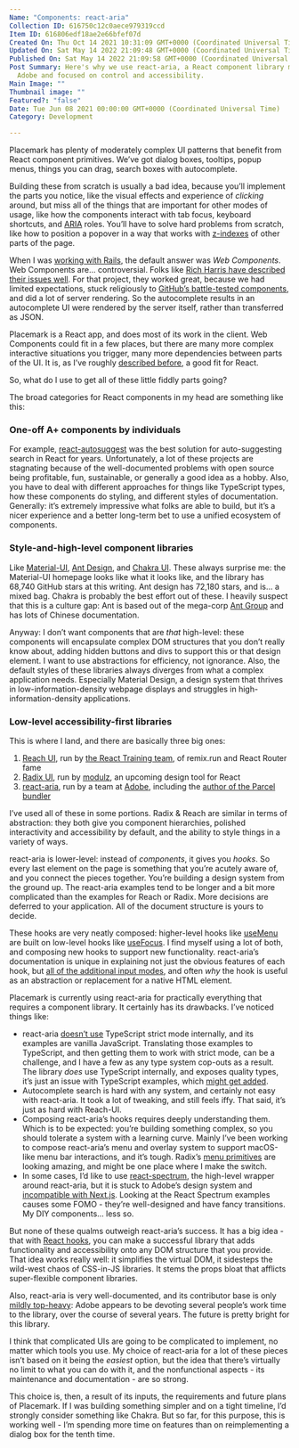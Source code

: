 ```yaml
---
Name: "Components: react-aria"
Collection ID: 616750c12c0aece979319ccd
Item ID: 616806edf18ae2e66bfef07d
Created On: Thu Oct 14 2021 10:31:09 GMT+0000 (Coordinated Universal Time)
Updated On: Sat May 14 2022 21:09:48 GMT+0000 (Coordinated Universal Time)
Published On: Sat May 14 2022 21:09:58 GMT+0000 (Coordinated Universal Time)
Post Summary: Here's why we use react-aria, a React component library made by
  Adobe and focused on control and accessibility.
Main Image: ""
Thumbnail image: ""
Featured?: "false"
Date: Tue Jun 08 2021 00:00:00 GMT+0000 (Coordinated Universal Time)
Category: Development

---
```


Placemark has plenty of moderately complex UI patterns that benefit from React component primitives. We’ve got dialog boxes, tooltips, popup menus, things you can drag, search boxes with autocomplete.

Building these from scratch is usually a bad idea, because you’ll implement the parts you notice, like the visual effects and experience of *clicking* around, but miss all of the things that are important for other modes of usage, like how the components interact with tab focus, keyboard shortcuts, and [ARIA](https://developer.mozilla.org/en-US/docs/Web/Accessibility/ARIA) roles. You’ll have to solve hard problems from scratch, like how to position a popover in a way that works with [z-indexes](https://developer.mozilla.org/en-US/docs/Web/CSS/z-index) of other parts of the page.

When I was [working with Rails](https://macwright.com/2021/02/18/a-year-of-rails.html), the default answer was *Web Components*. Web Components are… controversial. Folks like [Rich Harris have described their issues well](https://dev.to/richharris/why-i-don-t-use-web-components-2cia). For that project, they worked great, because we had limited expectations, stuck religiously to [GitHub’s battle-tested components](https://github.com/github/github-elements), and did a lot of server rendering. So the autocomplete results in an autocomplete UI were rendered by the server itself, rather than transferred as JSON.

Placemark is a React app, and does most of its work in the client. Web Components could fit in a few places, but there are many more complex interactive situations you trigger, many more dependencies between parts of the UI. It is, as I’ve roughly [described before](https://blog.placemark.io/2021/05/10/blitz.html), a good fit for React.

So, what do I use to get all of these little fiddly parts going?

The broad categories for React components in my head are something like this:

### One-off A+ components by individuals

For example, [react-autosuggest](https://github.com/moroshko/react-autosuggest) was the best solution for auto-suggesting search in React for years. Unfortunately, a lot of these projects are stagnating because of the well-documented problems with open source being profitable, fun, sustainable, or generally a good idea as a hobby. Also, you have to deal with different approaches for things like TypeScript types, how these components do styling, and different styles of documentation. Generally: it’s extremely impressive what folks are able to build, but it’s a nicer experience and a better long-term bet to use a unified ecosystem of components.

### Style-and-high-level component libraries

Like [Material-UI](https://material-ui.com/), [Ant Design](https://ant.design/docs/react/introduce), and [Chakra UI](https://chakra-ui.com/). These always surprise me: the Material-UI homepage looks like what it looks like, and the library has 68,740 GitHub stars at this writing. Ant design has 72,180 stars, and is… a mixed bag. Chakra is probably the best effort out of these. I heavily suspect that this is a culture gap: Ant is based out of the mega-corp [Ant Group](https://en.wikipedia.org/wiki/Ant_Group) and has lots of Chinese documentation.

Anyway: I don’t want components that are *that* high-level: these components will encapsulate complex DOM structures that you don’t really know about, adding hidden buttons and divs to support this or that design element. I want to use abstractions for efficiency, not ignorance. Also, the default styles of these libraries always diverges from what a complex application needs. Especially Material Design, a design system that thrives in low-information-density webpage displays and struggles in high-information-density applications.

### Low-level accessibility-first libraries

This is where I land, and there are basically three big ones:

1. [Reach UI](https://reach.tech/), run by [the React Training team](https://reacttraining.com/team/), of remix.run and React Router fame
2. [Radix UI](https://radix-ui.com/primitives/docs/overview/introduction), run by [modulz](https://www.modulz.app/), an upcoming design tool for React
3. [react-aria](https://react-spectrum.adobe.com/react-aria/index.html), run by a team at [Adobe](https://www.adobe.com/), including the [author of the Parcel bundler](https://github.com/devongovett)

I’ve used all of these in some portions. Radix & Reach are similar in terms of abstraction: they both give you component hierarchies, polished interactivity and accessibility by default, and the ability to style things in a variety of ways.

react-aria is lower-level: instead of *components*, it gives you *hooks*. So every last element on the page is something that you’re acutely aware of, and you connect the pieces together. You’re building a design system from the ground up. The react-aria examples tend to be longer and a bit more complicated than the examples for Reach or Radix. More decisions are deferred to your application. All of the document structure is yours to decide.

These hooks are very neatly composed: higher-level hooks like [useMenu](https://react-spectrum.adobe.com/react-aria/useMenu.html) are built on low-level hooks like [useFocus](https://react-spectrum.adobe.com/react-aria/useFocus.html). I find myself using a lot of both, and composing new hooks to support new functionality. react-aria’s documentation is unique in explaining not just the obvious features of each hook, but [all of the additional input modes](https://react-spectrum.adobe.com/react-aria/useButton.html#features), and often *why* the hook is useful as an abstraction or replacement for a native HTML element.

Placemark is currently using react-aria for practically everything that requires a component library. It certainly has its drawbacks. I’ve noticed things like:

* react-aria [doesn’t use](https://github.com/adobe/react-spectrum/issues/1890) TypeScript strict mode internally, and its examples are vanilla JavaScript. Translating those examples to TypeScript, and then getting them to work with strict mode, can be a challenge, and I have a few as any type system cop-outs as a result. The library *does* use TypeScript internally, and exposes quality types, it’s just an issue with TypeScript examples, which [might get added](https://github.com/adobe/react-spectrum/issues/865).
* Autocomplete search is hard with any system, and certainly not easy with react-aria. It took a lot of tweaking, and still feels iffy. That said, it’s just as hard with Reach-UI.
* Composing react-aria’s hooks requires deeply understanding them. Which is to be expected: you’re building something complex, so you should tolerate a system with a learning curve. Mainly I’ve been working to compose react-aria’s menu and overlay system to support macOS-like menu bar interactions, and it’s tough. Radix’s [menu primitives](https://twitter.com/jjenzz/status/1400914232481390596) are looking amazing, and might be one place where I make the switch.
* In some cases, I’d like to use [react-spectrum](https://react-spectrum.adobe.com/), the high-level wrapper around react-aria, but it is stuck to Adobe’s design system and [incompatible with Next.js](https://github.com/adobe/react-spectrum/issues/1156). Looking at the React Spectrum examples causes some FOMO - they’re well-designed and have fancy transitions. My DIY components… less so.

But none of these qualms outweigh react-aria’s success. It has a big idea - that with [React hooks](https://reactjs.org/docs/hooks-intro.html), you can make a successful library that adds functionality and accessibility onto any DOM structure that you provide. That idea works really well: it simplifies the virtual DOM, it sidesteps the wild-west chaos of CSS-in-JS libraries. It stems the props bloat that afflicts super-flexible component libraries.

Also, react-aria is very well-documented, and its contributor base is only [mildly top-heavy](https://github.com/adobe/react-spectrum/graphs/contributors): Adobe appears to be devoting several people’s work time to the library, over the course of several years. The future is pretty bright for this library.

I think that complicated UIs are going to be complicated to implement, no matter which tools you use. My choice of react-aria for a lot of these pieces isn’t based on it being the *easiest* option, but the idea that there’s virtually no limit to what you can do with it, and the nonfunctional aspects - its maintenance and documentation - are so strong.

This choice is, then, a result of its inputs, the requirements and future plans of Placemark. If I was building something simpler and on a tight timeline, I’d strongly consider something like Chakra. But so far, for this purpose, this is working well - I’m spending more time on features than on reimplementing a dialog box for the tenth time.

